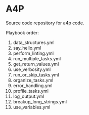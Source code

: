 # A4P

Source code repository for a4p code.

Playbook order:

1. data_structures.yml
2. say_hello.yml
3. perform_linting.yml
4. run_multiple_tasks.yml
5. get_return_values.yml
6. use_verbosity.yml
7. run_or_skip_tasks.yml
8. organize_tasks.yml
9. error_handling.yml
10. profile_tasks.yml
11. log_output.yml
12. breakup_long_strings.yml
13. use_variables.yml
